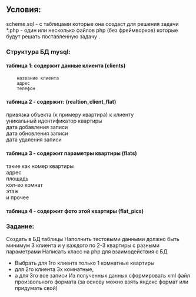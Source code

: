 
## Условия:
scheme.sql  - с таблицами которые она создаст для решения задачи
*.php - один или несколько файлов php (без фреймворков) которые будут решать поставленную задачу . 

### Структура БД mysql:

#### таблица 1: содержит данные клиента (clients) 
        название клиента  
        адрес  
        телефон  

#### таблица 2 - содержит: (realtion_client_flat)
привязка объекта (к примеру квартира) к клиенту  
уникальный идентификатор квартиры  
дата добавления записи  
дата обновления записи  
дата удаления записи  

#### таблица 3 - содержит параметры квартиры (flats)
такие как номер квартиры  
адрес  
площадь  
кол-во комнат  
этаж  
и прочее  

#### таблица 4 - содержит фото этой квартиры (flat_pics)

### Задание:
Создать в БД таблицы 
Наполнить тестовыми данными должно быть минимум 3 клиента и у каждого по 2-3 квартиры с разными параметрами
Написать класс на php для взаимодействия с БД 
- Выбрать для 1го клиента только 1 комнатные квартиры
- для 2го клиента 3х комнатные,
- а для 3го все записи
Из полученных данных сформировать xml файл произвольного формата (за основу можно взять яндекс формат или придумать свой) 
